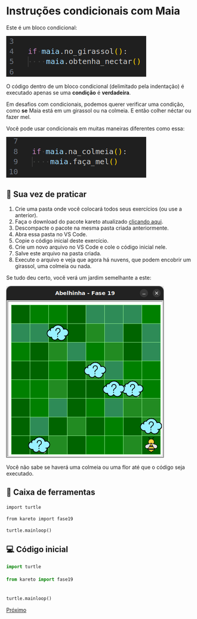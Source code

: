 # Instruções condicionais com Maia


Este é um bloco condicional:

![Condicional](kareto/fase19/if_girassol.png "Condicional")

O código dentro de um bloco condicional (delimitado pela indentação)
é executado apenas se uma **condição** é **verdadeira**. 

Em desafios com condicionais, podemos querer verificar uma condição,
como **se** Maia está em um girassol ou na colmeia. E então colher néctar
ou fazer mel.

Você pode usar condicionais em muitas maneiras diferentes como essa:

![Condicional](kareto/fase19/if_colmeia.png "Condicional")


## 🐝 Sua vez de praticar

1. Crie uma pasta onde você colocará todos seus exercícios (ou use a anterior).
1. Faça o download do pacote kareto atualizado [clicando aqui](https://github.com/adorilson/kareto/releases/download/v0.3/kareto.zip).
1. Descompacte o pacote na mesma pasta criada anteriormente.
1. Abra essa pasta no VS Code.
1. Copie o código inicial deste exercício.
1. Crie um novo arquivo no VS Code e cole o código inicial nele.
1. Salve este arquivo na pasta criada.
1. Execute o arquivo e veja que agora há nuvens, que podem
encobrir um girassol, uma colmeia ou nada. 

Se tudo deu certo, você verá um jardim semelhante a este:

![Maia e nuvens](kareto/fase19/cenario_19.png "Maia e nuvens")

Você não sabe se haverá uma colmeia ou uma flor até que o código seja executado.

## 🧰 Caixa de ferramentas

`import turtle`

`from kareto import fase19`

`turtle.mainloop()`


## 💻 Código inicial

```python
import turtle

from kareto import fase19


turtle.mainloop()

```

[Próximo](kareto/fase20/README.md)

